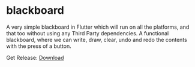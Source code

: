 # blackboard
A very simple blackboard in Flutter which will run on all the platforms, and that too without using any Third Party dependencies.
A functional blackboard, where we can write, draw, clear, undo and redo the contents with the press of a button.

Get Release: [Download](https://github.com/VikramadityaDev/blackboard/releases/)
